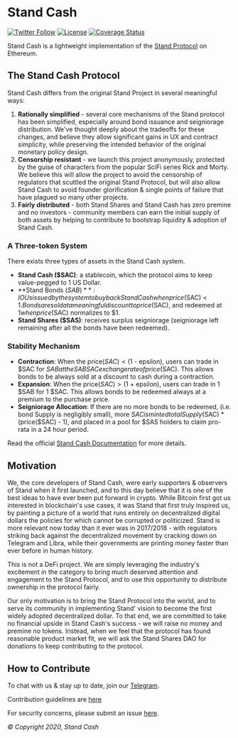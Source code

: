 # Stand Cash

[![Twitter Follow](https://img.shields.io/twitter/follow/standcash?label=Follow)](https://twitter.com/standcash)
[![License](https://img.shields.io/github/license/Stand-cash/standcashprotocol)](https://github.com/Stand-Cash/standcash-protocol/blob/master/LICENSE)
[![Coverage Status](https://coveralls.io/repos/github/Stand-Cash/standcash-protocol/badge.svg?branch=master)](https://coveralls.io/github/Stand-Cash/standcash-protocol?branch=master)

Stand Cash is a lightweight implementation of the [Stand Protocol](stand.io) on Ethereum. 

## The Stand Cash Protocol

Stand Cash differs from the original Stand Project in several meaningful ways: 

1. **Rationally simplified** - several core mechanisms of the Stand protocol has been simplified, especially around bond issuance and seigniorage distribution. We've thought deeply about the tradeoffs for these changes, and believe they allow significant gains in UX and contract simplicity, while preserving the intended behavior of the original monetary policy design. 
2. **Censorship resistant** - we launch this project anonymously, protected by the guise of characters from the popular SciFi series Rick and Morty. We believe this will allow the project to avoid the censorship of regulators that scuttled the original Stand Protocol, but will also allow Stand Cash to avoid founder glorification & single points of failure that have plagued so many other projects. 
3. **Fairly distributed** - both Stand Shares and Stand Cash has zero premine and no investors - community members can earn the initial supply of both assets by helping to contribute to bootstrap liquidity & adoption of Stand Cash. 

### A Three-token System

There exists three types of assets in the Stand Cash system. 

- **Stand Cash ($SAC)**: a stablecoin, which the protocol aims to keep value-pegged to 1 US Dollar. 
- **Stand Bonds ($SAB)**: IOUs issued by the system to buy back Stand Cash when price($SAC) < $1. Bonds are sold at a meaningful discount to price($SAC), and redeemed at $1 when price($SAC) normalizes to $1. 
- **Stand Shares ($SAS)**: receives surplus seigniorage (seigniorage left remaining after all the bonds have been redeemed).

### Stability Mechanism

- **Contraction**: When the price($SAC) < ($1 - epsilon), users can trade in $SAC for $SAB at the SABSAC exchange rate of price($SAC). This allows bonds to be always sold at a discount to cash during a contraction.
- **Expansion**: When the price($SAC) > ($1 + epsilon), users can trade in 1 $SAB for 1 $SAC. This allows bonds to be redeemed always at a premium to the purchase price. 
- **Seigniorage Allocation**: If there are no more bonds to be redeemed, (i.e. bond Supply is negligibly small), more $SAC is minted totalSupply($SAC) * (price($SAC) - 1), and placed in a pool for $SAS holders to claim pro-rata in a 24 hour period. 

Read the official [Stand Cash Documentation](docs.stand.cash) for more details.

## Motivation

We, the core developers of Stand Cash, were early supporters & observers of Stand when it first launched, and to this day believe that it is one of the best ideas to have ever been put forward in crypto. While Bitcoin first got us interested in blockchain's use cases, it was Stand that first truly inspired us, by painting a picture of a world that runs entirely on decentralized digital dollars the policies for which cannot be corrupted or politicized. Stand is more relevant now today than it ever was in 2017/2018 - with regulators striking back against the decentralized movement by cracking down on Telegram and Libra, while their governments are printing money faster than ever before in human history. 

This is not a DeFi project. We are simply leveraging the industry's excitement in the category to bring much deserved attention and engagement to the Stand Protocol, and to use this opportunity to distribute ownership in the protocol fairly.

Our only motivation is to bring the Stand Protocol into the world, and to serve its community in implementing Stand' vision to become the first widely adopted decentralized dollar. To that end, we are committed to take no financial upside in Stand Cash's success - we will raise no money and premine no tokens. Instead, when we feel that the protocol has found reasonable product market fit, we will ask the Stand Shares DAO for donations to keep contributing to the protocol. 

## How to Contribute

To chat with us & stay up to date, join our [Telegram](https://t.me/standcash).

Contribution guidelines are [here](./CONTRIBUTING.md)

For security concerns, please submit an issue [here](https://github.com/Stand-Cash/standcash-contracts/issues/new).


_© Copyright 2020, Stand Cash_
